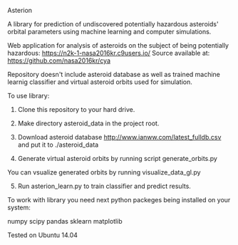 Asterion

A library for prediction of undiscovered potentially hazardous asteroids' orbital parameters using machine learning and computer simulations.

Web application for analysis of asteroids on the subject of being potentially hazardous:
https://n2k-1-nasa2016kr.c9users.io/
Source available at: https://github.com/nasa2016kr/cya


Repository doesn't include asteroid database as well as trained machine learnig classifier and virtual asteroid orbits used for simulation.

To use library:

1. Clone this repository to your hard drive.

2. Make directory asteroid_data in the project root.

3. Download asteroid database http://www.ianww.com/latest_fulldb.csv and put it to ./asteroid_data

4. Generate virtual asteroid orbits by running script generate_orbits.py

You can vsualize generated orbits by running visualize_data_gl.py

5. Run asterion_learn.py to train classifier and predict results.

To work with library you need next python packeges being installed on your system:

numpy
scipy
pandas
sklearn
matplotlib

Tested on Ubuntu 14.04





